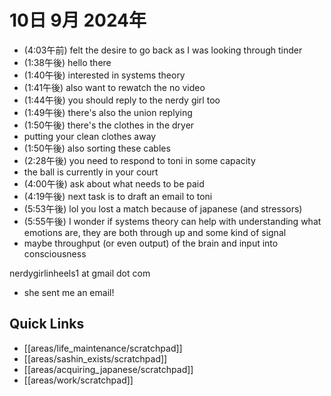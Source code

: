 # 10日 9月 2024年
- (4:03午前) felt the desire to go back as I was looking through tinder
- (1:38午後)  hello there
 - (1:40午後) interested in systems theory
- (1:41午後) also want to rewatch the no video
- (1:44午後) you should reply to the nerdy girl too
- (1:49午後) there's also the union replying
 - (1:50午後) there's the clothes in the dryer
  - putting your clean clothes away
- (1:50午後) also sorting these cables
- (2:28午後) you need to respond to toni in some capacity
 - the ball is currently in your court
- (4:00午後) ask about what needs to be paid
- (4:19午後) next task is to draft an email to toni
- (5:53午後) lol you lost a match because of japanese (and stressors)
- (5:55午後) I wonder if systems theory can help with understanding what emotions are, they are both through up and some kind of signal
 - maybe throughput (or even output) of the brain and input into consciousness






 








 

nerdygirlinheels1 at gmail dot com
- she sent me an email!
## Quick Links
- [[areas/life_maintenance/scratchpad]]
- [[areas/sashin_exists/scratchpad]]
- [[areas/acquiring_japanese/scratchpad]]
- [[areas/work/scratchpad]]
